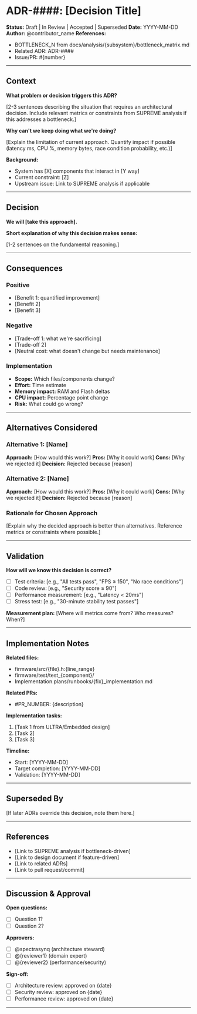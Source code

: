 <!-- markdownlint-disable MD013 -->

# ADR-####: [Decision Title]

**Status:** Draft | In Review | Accepted | Superseded
**Date:** YYYY-MM-DD
**Author:** @contributor_name
**References:**
- BOTTLENECK_N from docs/analysis/{subsystem}/bottleneck_matrix.md
- Related ADR: ADR-####
- Issue/PR: #{number}

---

## Context

**What problem or decision triggers this ADR?**

[2-3 sentences describing the situation that requires an architectural decision. Include relevant metrics or constraints from SUPREME analysis if this addresses a bottleneck.]

**Why can't we keep doing what we're doing?**

[Explain the limitation of current approach. Quantify impact if possible (latency ms, CPU %, memory bytes, race condition probability, etc.)]

**Background:**
- System has [X] components that interact in [Y way]
- Current constraint: [Z]
- Upstream issue: Link to SUPREME analysis if applicable

---

## Decision

**We will [take this approach].**

**Short explanation of why this decision makes sense:**

[1-2 sentences on the fundamental reasoning.]

---

## Consequences

### Positive
- [Benefit 1: quantified improvement]
- [Benefit 2]
- [Benefit 3]

### Negative
- [Trade-off 1: what we're sacrificing]
- [Trade-off 2]
- [Neutral cost: what doesn't change but needs maintenance]

### Implementation
- **Scope:** Which files/components change?
- **Effort:** Time estimate
- **Memory impact:** RAM and Flash deltas
- **CPU impact:** Percentage point change
- **Risk:** What could go wrong?

---

## Alternatives Considered

### Alternative 1: [Name]
**Approach:** [How would this work?]
**Pros:** [Why it could work]
**Cons:** [Why we rejected it]
**Decision:** Rejected because [reason]

### Alternative 2: [Name]
**Approach:** [How would this work?]
**Pros:** [Why it could work]
**Cons:** [Why we rejected it]
**Decision:** Rejected because [reason]

### Rationale for Chosen Approach
[Explain why the decided approach is better than alternatives. Reference metrics or constraints where possible.]

---

## Validation

**How will we know this decision is correct?**

- [ ] Test criteria: [e.g., "All tests pass", "FPS ≥ 150", "No race conditions"]
- [ ] Code review: [e.g., "Security score ≥ 90"]
- [ ] Performance measurement: [e.g., "Latency < 20ms"]
- [ ] Stress test: [e.g., "30-minute stability test passes"]

**Measurement plan:**
[Where will metrics come from? Who measures? When?]

---

## Implementation Notes

**Related files:**
- firmware/src/{file}.h:{line_range}
- firmware/test/test_{component}/
- Implementation.plans/runbooks/{fix}_implementation.md

**Related PRs:**
- #PR_NUMBER: {description}

**Implementation tasks:**
1. [Task 1 from ULTRA/Embedded design]
2. [Task 2]
3. [Task 3]

**Timeline:**
- Start: [YYYY-MM-DD]
- Target completion: [YYYY-MM-DD]
- Validation: [YYYY-MM-DD]

---

## Superseded By

[If later ADRs override this decision, note them here.]

---

## References

- [Link to SUPREME analysis if bottleneck-driven]
- [Link to design document if feature-driven]
- [Link to related ADRs]
- [Link to pull request/commit]

---

## Discussion & Approval

**Open questions:**
- [ ] Question 1?
- [ ] Question 2?

**Approvers:**
- [ ] @spectrasynq (architecture steward)
- [ ] @{reviewer1} (domain expert)
- [ ] @{reviewer2} (performance/security)

**Sign-off:**
- [ ] Architecture review: approved on {date}
- [ ] Security review: approved on {date}
- [ ] Performance review: approved on {date}

---

<!-- markdownlint-enable MD013 -->
